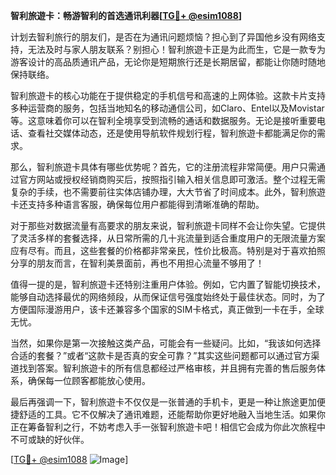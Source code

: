 **智利旅遊卡：畅游智利的首选通讯利器[[TG💪+ @esim1088](https://t.me/s/esim1088)]**

计划去智利旅行的朋友们，是否在为通讯问题烦恼？担心到了异国他乡没有网络支持，无法及时与家人朋友联系？别担心！智利旅遊卡正是为此而生，它是一款专为游客设计的高品质通讯产品，无论你是短期旅行还是长期居留，都能让你随时随地保持联络。

智利旅遊卡的核心功能在于提供稳定的手机信号和高速的上网体验。这款卡片支持多种运营商的服务，包括当地知名的移动通信公司，如Claro、Entel以及Movistar等。这意味着你可以在智利全境享受到流畅的通话和数据服务。无论是接听重要电话、查看社交媒体动态，还是使用导航软件规划行程，智利旅遊卡都能满足你的需求。

那么，智利旅遊卡具体有哪些优势呢？首先，它的注册流程非常简便。用户只需通过官方网站或授权经销商购买后，按照指引输入相关信息即可激活。整个过程无需复杂的手续，也不需要前往实体店铺办理，大大节省了时间成本。此外，智利旅遊卡还支持多种语言客服，确保每位用户都能得到清晰准确的帮助。

对于那些对数据流量有高要求的朋友来说，智利旅遊卡同样不会让你失望。它提供了灵活多样的套餐选择，从日常所需的几十兆流量到适合重度用户的无限流量方案应有尽有。而且，这些套餐的价格都非常亲民，性价比极高。特别是对于喜欢拍照分享的朋友而言，在智利美景面前，再也不用担心流量不够用了！

值得一提的是，智利旅遊卡还特别注重用户体验。例如，它内置了智能切换技术，能够自动选择最优的网络频段，从而保证信号强度始终处于最佳状态。同时，为了方便国际漫游用户，该卡还兼容多个国家的SIM卡格式，真正做到一卡在手，全球无忧。

当然，如果你是第一次接触这类产品，可能会有一些疑问。比如，“我该如何选择合适的套餐？”或者“这款卡是否真的安全可靠？”其实这些问题都可以通过官方渠道找到答案。智利旅遊卡的所有信息都经过严格审核，并且拥有完善的售后服务体系，确保每一位顾客都能放心使用。

最后再强调一下，智利旅遊卡不仅仅是一张普通的手机卡，更是一种让旅途更加便捷舒适的工具。它不仅解决了通讯难题，还能帮助你更好地融入当地生活。如果你正在筹备智利之行，不妨考虑入手一张智利旅遊卡吧！相信它会成为你此次旅程中不可或缺的好伙伴。

[[TG💪+ @esim1088](https://t.me/s/esim1088) ![Image](https://i.postimg.cc/4NQfJmqS/Snipaste-2025-05-13-00-14-12.png)]